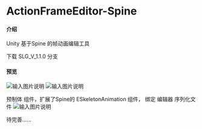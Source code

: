 # ActionFrameEditor-Spine

#### 介绍
Unity 基于Spine 的帧动画编辑工具

下载 SLG_V_1.1.0 分支

#### 预览

![输入图片说明](https://images.gitee.com/uploads/images/2021/0707/102237_9aefbe84_5498136.png "屏幕截图.png")
![输入图片说明](https://images.gitee.com/uploads/images/2021/0707/102622_5560cbf6_5498136.png "屏幕截图.png")

预制体 组件，扩展了Spine的 ESkeletonAnimation 组件， 绑定 编辑器 序列化文件
![输入图片说明](https://images.gitee.com/uploads/images/2021/0707/103753_15a9b03a_5498136.png "屏幕截图.png")

待完善......